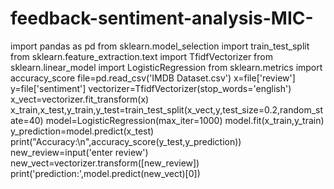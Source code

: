 # feedback-sentiment-analysis-MIC-
import pandas as pd
from sklearn.model_selection import train_test_split
from sklearn.feature_extraction.text import TfidfVectorizer
from sklearn.linear_model import LogisticRegression
from sklearn.metrics import accuracy_score
file=pd.read_csv('IMDB Dataset.csv')
x=file['review']
y=file['sentiment']
vectorizer=TfidfVectorizer(stop_words='english')
x_vect=vectorizer.fit_transform(x)
x_train,x_test,y_train,y_test=train_test_split(x_vect,y,test_size=0.2,random_state=40)
model=LogisticRegression(max_iter=1000)
model.fit(x_train,y_train)
y_prediction=model.predict(x_test)
print("Accuracy:\n",accuracy_score(y_test,y_prediction))
new_review=input('enter review')
new_vect=vectorizer.transform([new_review])
print('prediction:',model.predict(new_vect)[0])
